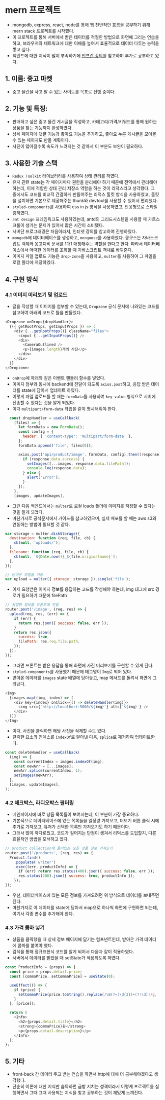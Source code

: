 # mern 프로젝트

- mongodb, express, react, node를 통해 웹 전반적인 흐름을 공부하기 위해 mern stack 프로젝트를 시작했다.
- 이 프로젝트를 통해 서버에서 받은 데이터를 적절한 방법으로 화면에 그리는 연습을 하고, 브라우저와 네트워크에 대한 이해를 높여서 효율적으로 데이터 다루는 능력을 쌓고 싶다.
- 백엔드에 대한 지식이 많이 부족하기에 [인프런 강의](https://inf.run/untY)를 참고하며 추가로 공부하고 있다.

## 1. 이름: 중고 마켓

- 중고 물건을 사고 팔 수 있는 사이트를 목표로 진행 중이다.

## 2. 기능 및 특징:

- 판매하고 싶은 중고 물건 게시글을 작성하고, 카테고리/가격/키워드를 통해 원하는 상품을 찾는 기능까지 완성하였다.
- 상세 페이지에 댓글 기능과 좋아요 기능을 추가하고, 좋아요 누른 게시글을 모아볼 수 있는 페이지도 만들 계획이다.
- 사진이 많아질수록 속도가 느려지는 것 같아서 이 부분도 보완이 필요하다.

## 3. 사용한 기술 스택

- `Redux Toolkit` 라이브러리를 사용하여 상태 관리를 하였다.
- 유저 관련 state는 각 페이지마다 권한을 분리해야 하기 때문에 전역에서 관리해야 하는데, 이에 적합한 상태 관리 저장소 역할을 하는 것이 리덕스라고 생각했다. 그 중에서도 코드를 비교적 간결하게 만들어주는 리덕스 툴킷 방식을 사용하였고, 툴킷을 설치하면 기본으로 제공해주는 thunk와 devtool을 사용할 수 있어서 편리했다.
- `styled-components`를 사용하여 css in js 방식을 사용하였고, 반응형으로 스타일링하였다.
- `ant design` 프레임워크도 사용하였는데, antd의 그리드시스템을 사용할 때 가로스크롤이 생기는 문제가 있어서 많은 시간이 소비됐다.
- 서버단 프로그래밍은 처음이라서, 인터넷 강의를 참고하여 진행하였다.
- `mongodb`에 데이터베이스를 생성하고, `mongoose`를 사용하였다. 몽구스는 자바스크립트 객체와 몽고디비 문서를 1대1 매칭해주는 역할을 한다고 한다. 따라서 데이터베이스에서 어떠한 데이터를 조회할 때 자바스크립트 객체로 바꿔준다.
- 이미지 파일 업로드 기능은 `drop-zone`을 사용하고, `multer`를 사용하여 그 파일을 로컬 폴더에 저장하였다.

## 4. 구현 방식

### 4.1 이미지 미리보기 및 업로드

- 글을 작성할 때 이미지를 첨부할 수 있는데, `Dropzone` 공식 문서에 나와있는 코드를 참고하여 아래의 코드로 틀을 만들었다.

```javascript
<Dropzone onDrop={dropHandler}>
  {({ getRootProps, getInputProps }) => (
    <div {...getRootProps()} className="files">
      <input {...getInputProps()} />
      <div>
        <CameraOutlined />
        <p>{images.length}개의 사진</p>
      </div>
    </div>
  )}
</Dropzone>
```

- `onDrop`에 아래와 같은 이벤트 핸들러 함수를 넣었다.
- 이미지 첨부와 동시에 backend에 전달이 되도록 `axios.post`하고, 응답 받은 데이터를 state에 담아서 업데이트 하였다.
- 이렇게 파일 업로드를 할 때는 `formData`를 사용하여 `key-value` 형식으로 서버에 전송할 수 있다는 것을 알게 되었다.
- 이때 `multipart/form-data` 타입을 같이 명시해줘야 한다.

```javascript
  const dropHandler = useCallback(
    (files) => {
      let formData = new FormData();
      const config = {
        header: { 'content-type': 'multipart/form-data' },
      };
      formData.append('file', files[0]);

      axios.post('api/product/image', formData, config).then((response) => {
        if (response.data.success) {
          setImages([...images, response.data.filePath]);
          console.log(response.data);
        } else {
          alert('Error');
        }
      });
    },
    [images, updateImages],
```

- 그런 다음 백엔드에서는 `multer`로 로컬 loads 폴더에 이미지를 저장할 수 있다는 것을 알게 되었다.
- 마찬가지로 공식문서에서 가이드를 참고하였으며, 실제 배포를 할 때는 aws s3와 연동하는 방법이 필요할 것 같다.

```javascript
var storage = multer.diskStorage({
  destination: function (req, file, cb) {
    cb(null, 'uploads/');
  },
  filename: function (req, file, cb) {
    cb(null, `${Date.now()}_${file.originalname}`);
  },
});

// 받아온 파일을 저장
var upload = multer({ storage: storage }).single('file');
```

- 이제 요청받은 이미지 정보를 응답하는 코드를 작성해야 하는데, img 태그에 src 경로가 필요하기 때문에 filePath

```javascript
// 저장한 정보를 프론트에 전달
router.post('/image', (req, res) => {
  upload(req, res, (err) => {
    if (err) {
      return res.json({ success: false, err });
    }
    return res.json({
      success: true,
      filePath: res.req.file.path,
    });
  });
});
```

- 그러면 프론트는 받은 응답을 통해 화면에 사진 미리보기를 구현할 수 있게 된다.
- `styled-components`를 사용했기 때문에 태그명이 `Img`로 되어 있다.
- 받아온 데이터를 `images` state 배열에 담아놓고, map 메서드를 돌려서 화면에 그려낸다.

```javascript
<Img>
  {images.map((img, index) => (
    <div key={index} onClick={() => deleteHandler(img)}>
      <img src={`http://localhost:5000/${img}`} alt={`${img}`} />
    </div>
  ))}
</Img>
```

- 이때, 사진을 클릭하면 해당 사진을 삭제할 수도 있다.
- 클릭한 요소의 인덱스를 `indexOf`로 알아낸 다음, `splice`로 제거하여 업데이트한다.

```javascript
const deleteHandler = useCallback(
  (img) => {
    const currentIndex = images.indexOf(img);
    const newArr = [...images];
    newArr.splice(currentIndex, 1);
    setImages(newArr);
  },
  [images, updateImages],
);
```

### 4.2 체크박스, 라디오박스 필터링

- 메인페이지에 바로 상품 목록들이 보여지는데, 이 부분이 가장 중요하다.
- 기본적으로 데이터베이스에 있는 목록들을 일정량 가져오고, 더보기 버튼 클릭 시에 추가로 가져오고, 유저가 선택한 목록만 가져오기도 하기 때문이다.
- 그래서 많이 까다로웠고, 코드가 길어지는 단점이 생겨서 리덕스를 도입할지, 다른 효율적인 방법을 모색하고 있다.

```javascript
// product collection에 들어있는 모든 상품 정보 가져오기
router.post('/products', (req, res) => {
  Product.find()
    .populate('writer')
    .exec((err, productInfo) => {
      if (err) return res.status(400).json({ success: false, err });
      res.status(200).json({ success: true, productInfo });
    });
});
```

- 우선, 데이터베이스에 있는 모든 정보를 가져오려면 위 방식으로 데이터를 보내주면 된다.
- 마찬가지로 이 데이터를 state에 담아서 map으로 하나씩 화면에 구현하면 되는데, 여기서 각종 변수를 추가해야 한다.

### 4.3 가격 콤마 넣기

- 상품을 클릭했을 때 상세 정보 페이지에 담기는 컴포넌트인데, 받아온 가격 데이터에 콤마를 붙여야 했다.
- 검색을 통해 정규표현식 코드를 알게 되어서 다음과 같이 적용하였다.
- 서버에서 데이터를 받았을 때 setState가 적용되도록 하였다.

```javascript
const ProductInfo = (props) => {
  const price = props.detail.price;
  const [commaPrice, setCommaPrice] = useState(0);

  useEffect(() => {
    if (price) {
      setCommaPrice(price.toString().replace(/\B(?=(\d{3})+(?!\d))/g, ','));
    }
  }, [price]);

  return (
    <Info>
      <h2>{props.detail.title}</h2>
      <strong>{commaPrice}원</strong>
      <p>{props.detail.description}</p>
    </Info>
  );
};
```

## 5. 기타

- front-back 간 데이터 주고 받는 연습을 하면서 http에 대해 더 공부해야겠다고 생각했다.
- 단순히 이론에 대한 지식만 습득하면 금방 지치는 성격이라서 이렇게 프로젝트를 실행하면서 그때 그때 사용되는 지식을 찾고 공부하는 것이 재밌게 느껴진다.
